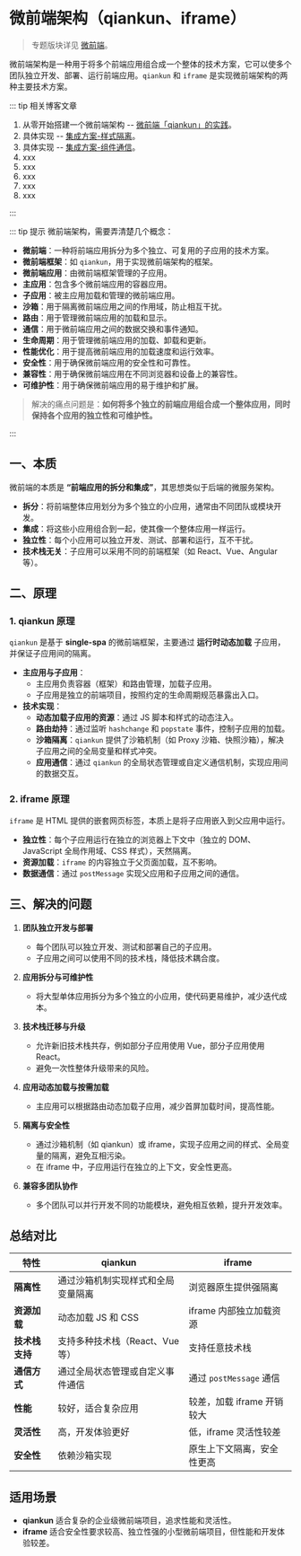 # 微前端架构（qiankun、iframe）

> 专题版块详见 [微前端](/micro-fe/)。

微前端架构是一种用于将多个前端应用组合成一个整体的技术方案，它可以使多个团队独立开发、部署、运行前端应用。`qiankun` 和 `iframe` 是实现微前端架构的两种主要技术方案。

::: tip 相关博客文章

1. 从零开始搭建一个微前端架构 -- [微前端「qiankun」的实践](/micro-fe/10_micro-frontend-qiankun)。
2. 具体实现 -- [集成方案-样式隔离](/micro-fe/solution-3)。
3. 具体实现 -- [集成方案-组件通信](/micro-fe/solution-4)。
4. xxx
5. xxx
6. xxx
7. xxx
8. xxx

:::

::: tip 提示
微前端架构，需要弄清楚几个概念：

- **微前端**：一种将前端应用拆分为多个独立、可复用的子应用的技术方案。
- **微前端框架**：如 `qiankun`，用于实现微前端架构的框架。
- **微前端应用**：由微前端框架管理的子应用。
- **主应用**：包含多个微前端应用的容器应用。
- **子应用**：被主应用加载和管理的微前端应用。
- **沙箱**：用于隔离微前端应用之间的作用域，防止相互干扰。
- **路由**：用于管理微前端应用的加载和显示。
- **通信**：用于微前端应用之间的数据交换和事件通知。
- **生命周期**：用于管理微前端应用的加载、卸载和更新。
- **性能优化**：用于提高微前端应用的加载速度和运行效率。
- **安全性**：用于确保微前端应用的安全性和可靠性。
- **兼容性**：用于确保微前端应用在不同浏览器和设备上的兼容性。
- **可维护性**：用于确保微前端应用的易于维护和扩展。

> 解决的痛点问题是：**如何将多个独立的前端应用组合成一个整体应用，同时保持各个应用的独立性和可维护性。**

:::

## 一、本质

微前端的本质是 **“前端应用的拆分和集成”**，其思想类似于后端的微服务架构。

- **拆分**：将前端整体应用划分为多个独立的小应用，通常由不同团队或模块开发。
- **集成**：将这些小应用组合到一起，使其像一个整体应用一样运行。
- **独立性**：每个小应用可以独立开发、测试、部署和运行，互不干扰。
- **技术栈无关**：子应用可以采用不同的前端框架（如 React、Vue、Angular 等）。

## 二、原理

### 1. **qiankun 原理**

`qiankun` 是基于 **single-spa** 的微前端框架，主要通过 **运行时动态加载** 子应用，并保证子应用间的隔离。

- **主应用与子应用**：
  - 主应用负责容器（框架）和路由管理，加载子应用。
  - 子应用是独立的前端项目，按照约定的生命周期规范暴露出入口。
- **技术实现**：
  - **动态加载子应用的资源**：通过 JS 脚本和样式的动态注入。
  - **路由劫持**：通过监听 `hashchange` 和 `popstate` 事件，控制子应用的加载。
  - **沙箱隔离**：`qiankun` 提供了沙箱机制（如 Proxy 沙箱、快照沙箱），解决子应用之间的全局变量和样式冲突。
  - **应用通信**：通过 `qiankun` 的全局状态管理或自定义通信机制，实现应用间的数据交互。

### 2. **iframe 原理**

`iframe` 是 HTML 提供的嵌套网页标签，本质上是将子应用嵌入到父应用中运行。

- **独立性**：每个子应用运行在独立的浏览器上下文中（独立的 DOM、JavaScript 全局作用域、CSS 样式），天然隔离。
- **资源加载**：`iframe` 的内容独立于父页面加载，互不影响。
- **数据通信**：通过 `postMessage` 实现父应用和子应用之间的通信。

## 三、解决的问题

1. **团队独立开发与部署**

   - 每个团队可以独立开发、测试和部署自己的子应用。
   - 子应用之间可以使用不同的技术栈，降低技术耦合度。

2. **应用拆分与可维护性**

   - 将大型单体应用拆分为多个独立的小应用，使代码更易维护，减少迭代成本。

3. **技术栈迁移与升级**

   - 允许新旧技术栈共存，例如部分子应用使用 Vue，部分子应用使用 React。
   - 避免一次性整体升级带来的风险。

4. **应用动态加载与按需加载**

   - 主应用可以根据路由动态加载子应用，减少首屏加载时间，提高性能。

5. **隔离与安全性**

   - 通过沙箱机制（如 qiankun）或 iframe，实现子应用之间的样式、全局变量的隔离，避免互相污染。
   - 在 iframe 中，子应用运行在独立的上下文，安全性更高。

6. **兼容多团队协作**
   - 多个团队可以并行开发不同的功能模块，避免相互依赖，提升开发效率。

## 总结对比

| 特性           | qiankun                            | iframe                     |
| -------------- | ---------------------------------- | -------------------------- |
| **隔离性**     | 通过沙箱机制实现样式和全局变量隔离 | 浏览器原生提供强隔离       |
| **资源加载**   | 动态加载 JS 和 CSS                 | iframe 内部独立加载资源    |
| **技术栈支持** | 支持多种技术栈（React、Vue 等）    | 支持任意技术栈             |
| **通信方式**   | 通过全局状态管理或自定义事件通信   | 通过 `postMessage` 通信    |
| **性能**       | 较好，适合复杂应用                 | 较差，加载 iframe 开销较大 |
| **灵活性**     | 高，开发体验更好                   | 低，iframe 灵活性较差      |
| **安全性**     | 依赖沙箱实现                       | 原生上下文隔离，安全性更高 |

## 适用场景

- **qiankun** 适合复杂的企业级微前端项目，追求性能和灵活性。
- **iframe** 适合安全性要求较高、独立性强的小型微前端项目，但性能和开发体验较差。
